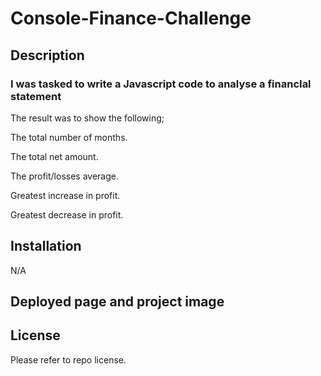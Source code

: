 # Console-Finance-Challenge
## Description
### I was tasked to write a Javascript code to analyse a financIal statement

The result was to show the following;

The total number of months.

The total net amount.

The profit/losses average.

Greatest increase in profit.

Greatest decrease in profit.

## Installation
N/A

## Deployed page and project image


## License

Please refer to repo license.